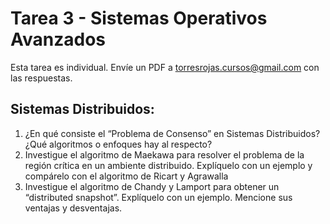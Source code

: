 # Tarea 3 - Sistemas Operativos Avanzados

Esta tarea es individual. Envíe un PDF a torresrojas.cursos@gmail.com con las respuestas. 

## Sistemas Distribuidos: 

1. ¿En qué consiste el “Problema de Consenso” en Sistemas Distribuidos? ¿Qué algoritmos o enfoques hay al respecto?
2. Investigue el algoritmo de Maekawa para resolver el problema de la región crítica en un ambiente distribuido. Explíquelo con un ejemplo y compárelo con el algoritmo de Ricart y Agrawalla
3. Investigue el algoritmo de Chandy y Lamport para obtener un “distributed snapshot”. Explíquelo con un ejemplo. Mencione sus ventajas y desventajas.
